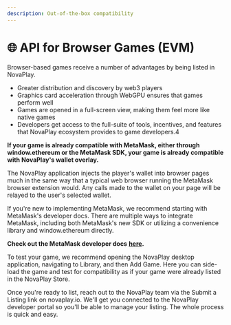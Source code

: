```yaml
---
description: Out-of-the-box compatibility
---
```


# 🌐 API for Browser Games (EVM)

Browser-based games receive a number of advantages by being listed in NovaPlay.&#x20;

* Greater distribution and discovery by web3 players
* Graphics card acceleration through WebGPU ensures that games perform well
* Games are opened in a full-screen view, making them feel more like native games
* Developers get access to the full-suite of tools, incentives, and features that NovaPlay ecosystem provides to game developers.4

**If your game is already compatible with MetaMask, either through window.ethereum or the MetaMask SDK, your game is already compatible with NovaPlay's wallet overlay.**&#x20;

The NovaPlay application injects the player's wallet into browser pages much in the same way that a typical web browser running the MetaMask browser extension would. Any calls made to the wallet on your page will be relayed to the user's selected wallet.

If you're new to implementing MetaMask, we recommend starting with MetaMask's developer docs. There are multiple ways to integrate MetaMask, including both MetaMask's new SDK or utilizing a convenience library and window.ethereum directly.

**Check out the MetaMask developer docs** [**here**](https://docs.metamask.io/wallet/how-to/connect/)**.**

To test your game, we recommend opening the NovaPlay desktop application, navigating to Library, and then Add Game. Here you can side-load the game and test for compatibility as if your game were already listed in the NovaPlay Store.

Once you're ready to list, reach out to the NovaPlay team via the Submit a Listing link on novaplay.io. We'll get you connected to the NovaPlay developer portal so you'll be able to manage your listing. The whole process is quick and easy.
